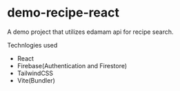 # demo-recipe-react
A demo project that utilizes edamam api for recipe search.

Technlogies used
- React
- Firebase(Authentication and Firestore)
- TailwindCSS
- Vite(Bundler)
